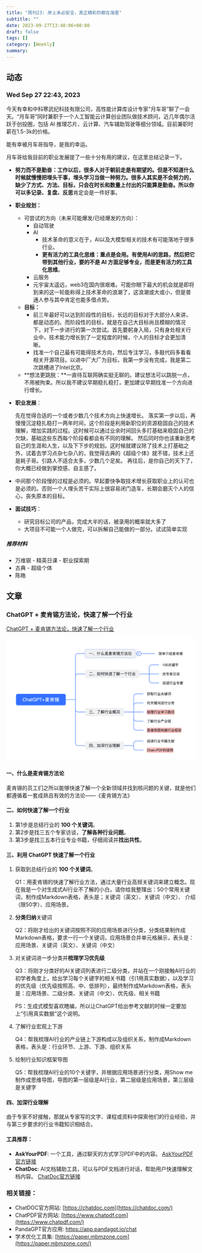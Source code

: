 ```yaml
---
title: "周刊23: 岸上未必安全，真正精彩的都在海里"
subtitle: ""
date: 2023-09-27T13:48:06+08:00
draft: false
tags: []
category: [Weekly]
summary: 
---
```


## 动态

### Wed Sep 27 22:43, 2023

今天有幸和中科寒武纪科技有限公司，高性能计算库设计专家“月车哥”聊了一会天。“月车哥”同时兼职于一个人工智能云计算创业团队做技术顾问，近几年偶尔活跃于创投圈，包括 AI 推理芯片、云计算、汽车辅助驾驶等细分领域。目前兼职时薪在1.5-3k的价格。

能有幸被月车哥指导，是我的幸运。

月车哥给我目前的职业发展提了一些十分有用的建议，在这里总结记录一下。

- **努力而不是勤奋：**工作以后，很多人对于朝前走是有期望的。但是不知道什么时候就慢慢把埋头干事，埋头学习当做一种努力。很多人其实是不会努力的，缺少了方式、方法、目标，**只会在时长和数量上付出的只能算是勤奋**。所以你可以多**记录、复盘、反思**肯定会是一件好事。

- **职业规划：**

  - 可尝试的方向（未来可能爆发/已经爆发的方向）：
    - 自动驾驶
    - AI
      - 技术革命的意义在于，AI以及大模型相关的技术有可能落地于很多行业。
      - **更有活力的工具化思维：**重点是会用。有使用AI的思路，然后把它带到其他行业，要的不是 AI 方面足够专业，而是**更有活力的工具化思维**。
    - 云服务
    - 元宇宙太遥远，web3在国内很艰难。可能你眼下最大的机会就是即将到来的这一轮能称得上技术革命的浪潮了，这浪潮或大或小，但是普通人参与其中肯定也能多借点势。
  - **目标：**
    - 前三年最好可以达到阶段性的目标，长远的目标对于大部分人来讲，都是动态的。而阶段性的目标，就是在自己大目标尚且模糊的情况下，对下一步进行的第一次尝试。首先要躬身入局，只有身处相关行业中，技术能力增长到了一定程度的时候，个人的目标才会更加清晰。
    - 找准一个自己最有可能得技术方向，然后专注学习，多敲代码多看看相关开源项目。以进中厂大厂为目标，我第一步没有完成，我是第二次跳槽进了Intel北京。
  - **想法更跳脱：**一直待互联网确实挺无聊的。建议想法可以跳脱一点，不用被拘束。所以我不建议早期稳扎稳打，更加建议早期找准一个方向进行增长。

- **职业发展**：

  先在觉得合适的一个或者少数几个技术方向上快速增长。
  落实第一步以后，再慢慢沉淀稳扎稳打一两年时间，这个阶段是利用新职位的资源稳固自己的技术理解，增加实践的过程。这时候可以通过业余时间回头多打基础来稳固自己的欠缺，基础这些东西每个阶段看都会有不同的理解。
  然后同时你也该重新思考自己的生涯和人生，以及下下步的规划。这时候就建议除了技术上打基础之外，试着去学习点杂七杂八的，我觉得古典的《超级个体》就不错，技术上还是耗子哥。引路人不适合太多，少数几个足矣。
  再往后，是你自己的天下了，你大概已经做到掌控感、自主感了。

- 中间那个阶段慢的过程是必须的。早起要快争取技术增长获取职业上的认可也是必须的。否则一个人埋头苦干实际上很容易闭门造车，长期会磨灭个人的信心，丧失原本的目标。

- **面试技巧**：

  - 研究目标公司的产品，完成大半的话，被录用的概率就大多了
  - 大项目不可能一个人做完，可以拆解自己能做的一部分。试试简单实现

##### 推荐材料

- 万维钢 - 精英日课 - 职业探索期
- 古典 - 超级个体
- 陈皓

## 文章

### ChatGPT + 麦肯锡方法论，快速了解一个行业

[ChatGPT + 麦肯锡方法论，快速了解一个行业](https://ki6j1b0d92h.feishu.cn/wiki/E4I1wSQY6i2GxAkMANuc0E8anRd)

![image-20230927135109904](https://raw.githubusercontent.com/huyixi/Pics/main/uPic/image-20230927135109904.png)

#### 一、什么是麦肯锡方法论

麦肯锡的员工们之所以能够快速了解一个全新领域并找到核问题的关键，就是他们都遵循着一套成熟且有效的方法论——《麦肯锡方法》

#### 二、如何快速了解一个行业

1. 第1步是总结行业的 **100 个关键词**。 
2. 第2步是找三五个专家访谈，**了解各种行业问题**。
3. 第3步是找三五本行业专业书籍，仔细阅读并**找出共性**。

#### 三、利用 ChatGPT 快速了解一个行业

1. 获取到总结行业的 **100 个关键词**。

   Q1：用麦肯锡的快速了解行业方法，通过大量行业高频关键词来建立概念。现在我是一个对生成式AI行业不了解的小白，请你给我整理出：50个常用关键词，制作成Markdown表格，表头是；关键词（英文）、关键词（中文）、 介绍（限50字）、应用场景。

2. **分类归纳**关键词

   Q2：将刚才给出的关键词按照不同的应用场景进行分类，分类结果制作成Markdown表格，要求一行一个关键词，应用场景合并单元格展示，表头是：应用场景、关键词（英文）、关键词（中文）

3. 对关键词进一步分类并**梳理学习优先级**

   Q3：将刚才分类好的AI关键词列表进行二级分类，并站在一个刚接触AI行业的初学者角度上，给出学习每个关键字的相关书籍（引1用真实数据），以及学习的优先级（优先级按照高、中、低排列），最终制作成Markdown表格，表头是：应用场景、二级分类、关键词（中文）、优先级、相关书籍

   PS：生成式模型喜欢瞎编，所以让ChatGPT给出参考文献的时候一定要加上“引用真实数据“这个说明。

4. 了解行业宏观上下游

   Q4：帮我梳理AI行业的产业链上下游构成以及组织关系，制作成Markdown表格，表头是：行业环节、上游、下游、组织关系

5. 绘制行业知识框架导图

   Q5：帮我梳理AI行业的10个关键字，并根据应用场景进行分类，用Show me制作成思维导图，导图的第一层级是AI行业，第二层级是应用场景，第三层级是关键字

#### 四、加深行业理解

由于专家不好接触，那就从专家写的文字、课程或资料中探索他们的行业经验，并与第三步要求的行业书籍知识相结合。

#### 工具推荐：

- **AskYourPDF**: 一个工具，通过聊天的方式学习PDF中的内容。 [AskYourPDF官方链接](https://askyourpdf.com/upload)
- **ChatDoc**: AI文档辅助工具，可以与PDF文档进行对话，帮助用户快速理解文档内容。 [ChatDoc官方链接](https://chatdoc.com/chatdoc/#/upload)

### 相关链接：

- ChatDOC官方网站: [https://chatdoc.com](https://chatdoc.com/)
- ChatPDF官方网站: [https://www.chatpdf.com](https://www.chatpdf.com/)
- PandaGPT官方应用: https://app.pandagpt.io/chat
- 学术优化工具集: [https://paper.mbmzone.com](https://paper.mbmzone.com/)
